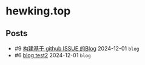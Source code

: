 # hewking.top
## Posts
- #9 [构建基于 github ISSUE 的Blog](articles/9.md) 2024-12-01 `blog`
- #6 [blog test2](articles/6.md) 2024-12-01 `blog`
